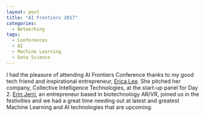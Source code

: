 ```yaml
---
layout: post
title: "AI Frontiers 2017"
categories:
  - Networking
tags:
  - Conferences
  - AI
  - Machine Learning
  - Data Science
---
```


I had the pleasure of attending AI Frontiers Conference thanks to my good tech friend and inspirational entrepreneur, [Erica Lee](http://twitter.com/ericaleefounder). She pitched her company, Collective Intelligence Technologies, at the start-up panel for Day 2. [Erin Jerri](http://twitter.com/erinjerri), an entrepreneur based in biotechnology AR/VR, joined us in the festivities and we had a great time needing out at latest and greatest Machine Learning and AI technologies that are upcoming.

